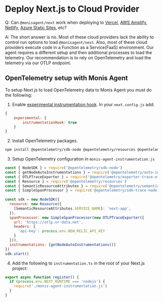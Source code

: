 # Deploy Next.js to Cloud Provider

Q: Can `@monisagent/next` work when deploying to [Vercel](https://vercel.com/frameworks/nextjs), [AWS Amplify](https://aws.amazon.com/amplify/), [Netlify](https://www.netlify.com/with/nextjs/), [Azure Static Sites](https://azure.microsoft.com/en-us/products/app-service/static), etc?

A: The short answer is no. Most of these cloud providers lack the ability to control run options to load `@monisagent/next`.  Also, most of these cloud providers execute code in a Function as a Service(FaaS) environment.  Our agent requires a different setup and then additional processes to load the telemetry.  Our recommendation is to rely on OpenTelemetry and load the telemetry via our OTLP endpoint.

## OpenTelemetry setup with Monis Agent

To setup Next.js to load OpenTelemetry data to Monis Agent you must do the following:

1. Enable [experimental instrumentation hook](https://nextjs.org/docs/app/building-your-application/optimizing/open-telemetry). In your `next.config.js` add:

```js
{
    experimental: {
        instrumentationHook: true
    }
}
```

2. Install OpenTelemetry packages.

```sh
npm install @opentelemetry/sdk-node @opentelemetry/resources @opentelemetry/semantic-conventions @opentelemetry/sdk-trace-node @opentelemetry/exporter-trace-otlp-http
```

3. Setup OpenTelemetry configuration in `monis-agent-instrumentation.js` 

```js
const { NodeSDK } = require('@opentelemetry/sdk-node')
const { getNodeAutoInstrumentations } = require('@opentelemetry/auto-instrumentations-node')
const { OTLPTraceExporter } = require('@opentelemetry/exporter-trace-otlp-http')
const { Resource } = require('@opentelemetry/resources')
const { SemanticResourceAttributes } = require('@opentelemetry/semantic-conventions')
const { SimpleSpanProcessor } = require('@opentelemetry/sdk-trace-node')
 
const sdk = new NodeSDK({
  resource: new Resource({
    [SemanticResourceAttributes.SERVICE_NAME]: 'next-app',
  }),
  spanProcessor: new SimpleSpanProcessor(new OTLPTraceExporter({
    url: 'https://otlp.nr-data.net',
    headers: {
      'api-key': process.env.NEW_RELIC_API_KEY
    }
  })),
  instrumentations: [getNodeAutoInstrumentations()]
})
sdk.start()
```

4. Add the following to `instrumentation.ts` in the root of your Next.js project:

```js
export async function register() {
  if (process.env.NEXT_RUNTIME === 'nodejs') {
    require('./monis-agent-instrumentation.js')
  }
}
```

